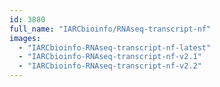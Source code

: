 ```yaml
---
id: 3880
full_name: "IARCbioinfo/RNAseq-transcript-nf"
images: 
  - "IARCbioinfo-RNAseq-transcript-nf-latest"
  - "IARCbioinfo-RNAseq-transcript-nf-v2.1"
  - "IARCbioinfo-RNAseq-transcript-nf-v2.2"
---
```

